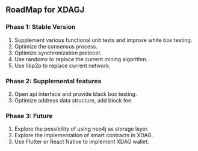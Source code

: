 ## RoadMap for XDAGJ

### Phase 1: Stable Version

1. Supplement various functional unit tests and improve white box testing.
2. Optimize the consensus process.
3. Optimize synchronization protocol.
4. Use randomx to replace the current mining algorithm.
5. Use libp2p to replace current network.

### Phase 2: Supplemental features

2. Open api interface and provide black box testing.
2. Optimize address data structure, add block fee.

### Phase 3: Future

1. Explore the possibility of using neo4j as storage layer.
2. Explore the implementation of smart contracts in XDAG.
3. Use Flutter or React Native to implement XDAG wallet.







